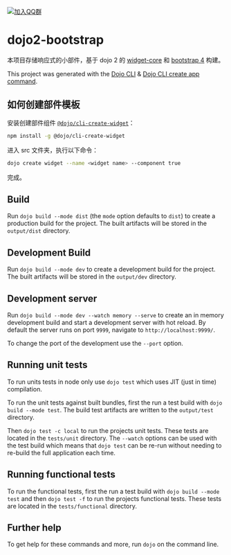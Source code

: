 [![加入QQ群](https://img.shields.io/badge/QQ%E7%BE%A4-631036800-blue.svg)](http://shang.qq.com/wpa/qunwpa?idkey=12359372e3c79a93895f53a95b844fd146a45d143ec20d7496bfe138c17354aa)

# dojo2-bootstrap

本项目存储响应式的小部件，基于 dojo 2 的 [widget-core](https://github.com/dojo/widget-core) 和 [bootstrap 4](https://getbootstrap.com/) 构建。

This project was generated with the [Dojo CLI](https://github.com/dojo/cli) & [Dojo CLI create app command](https://github.com/dojo/cli-create-app).

## 如何创建部件模板

安装创建部件组件 [`@dojo/cli-create-widget`](https://github.com/dojo/cli-create-widget)：

```bash
npm install -g @dojo/cli-create-widget
```

进入 src 文件夹，执行以下命令：

```bash
dojo create widget --name <widget name> --component true
```

完成。



## Build

Run `dojo build --mode dist` (the `mode` option defaults to `dist`) to create a production build for the project. The built artifacts will be stored in the `output/dist` directory.

## Development Build

Run `dojo build --mode dev` to create a development build for the project. The built artifacts will be stored in the `output/dev` directory.

## Development server

Run `dojo build --mode dev --watch memory --serve` to create an in memory development build and start a development server with hot reload. By default the server runs on port `9999`, navigate to `http://localhost:9999/`.

To change the port of the development use the `--port` option.

## Running unit tests

To run units tests in node only use `dojo test` which uses JIT (just in time) compilation.

To run the unit tests against built bundles, first the run a test build with `dojo build --mode test`. The build test artifacts are written to the `output/test` directory.

Then `dojo test -c local` to run the projects unit tests. These tests are located in the `tests/unit` directory. The `--watch` options can be used with the test build which means that `dojo test` can be re-run without needing to re-build the full application each time.

## Running functional tests

To run the functional tests, first the run a test build with `dojo build --mode test` and then `dojo test -f` to run the projects functional tests. These tests are located in the `tests/functional` directory.

## Further help

To get help for these commands and more, run `dojo` on the command line.
